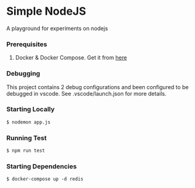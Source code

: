 # Simple NodeJS 
A playground for experiments on nodejs

### Prerequisites
1. Docker & Docker Compose. Get it from <a href="https://docs.docker.com">here</a>

### Debugging
This project contains 2 debug configurations and been configured to be debugged in vscode. See .vscode/launch.json for more details.

### Starting Locally

```bash
$ nodemon app.js
```

### Running Test
```bash
$ npm run test
```

### Starting Dependencies
```
$ docker-compose up -d redis
```